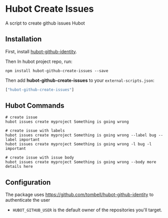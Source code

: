 # Hubot Create Issues

A script to create github issues Hubot

## Installation

First, install [hubot-github-identity](https://github.com/tombell/hubot-github-identity).

Then In hubot project repo, run:

```
npm install hubot-github-create-issues --save
```

Then add **hubot-github-create-issues** to your `external-scripts.json`:

```javascript
["hubot-github-create-issues"]
```

## Hubot Commands

```
# create issue
hubot issues create myproject Something is going wrong

# create issue with labels
hubot issues create myproject Something is going wrong --label bug --label important
hubot issues create myproject Something is going wrong -l bug -l important

# create issue with issue body
hubot issues create myproject Something is going wrong --body more details here
```

## Configuration

The package uses https://github.com/tombell/hubot-github-identity to authenticate the user
* `HUBOT_GITHUB_USER` is the default owner of the repositories you'll target.
